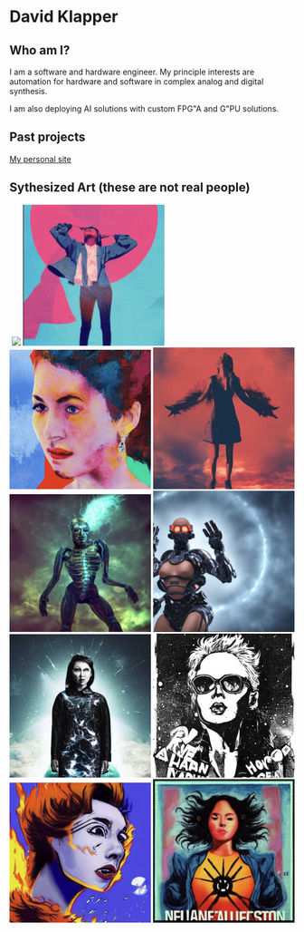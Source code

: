 # David Klapper

## Who am I?
I am a software and hardware engineer. My principle interests are automation for hardware and software in complex analog and digital synthesis.

I am also deploying AI solutions with custom FPG"A and G"PU solutions.

## Past projects
[My personal site](https://github.com/davidklapper/davidklapper.github.io.git)

## Sythesized Art (these are not real people)
<img src="" width="250"> <img src="resources/img_.PNG" width="250">
<img src="resources/img_0.PNG" width="250"> <img src="resources/img_1.PNG" width="250">
<img src="resources/img_2.PNG" width="250"> <img src="resources/img_3.PNG" width="250">
<img src="resources/img_4.PNG" width="250"> <img src="resources/img_5.PNG" width="250">
<img src="resources/img_6.PNG" width="250"> <img src="resources/img_7.PNG" width="250">
<img src="resources/img_8.PNG" width="250"> 